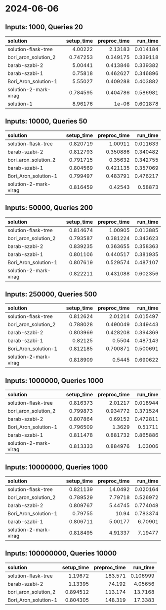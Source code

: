 # 2024-06-06

## Inputs: 1000, Queries 20

| solution              |   setup_time |   preproc_time |   run_time |
|:----------------------|-------------:|---------------:|-----------:|
| solution-flask-tree   |     4.00222  |       2.13183  |   0.014184 |
| bori_aron_solution_2  |     0.747253 |       0.349175 |   0.339118 |
| barab-szabi-2         |     5.00441  |       0.413846 |   0.339382 |
| barab-szabi-1         |     0.75818  |       0.462627 |   0.346896 |
| Bori_Aron_solution-1  |     5.55027  |       0.409288 |   0.403882 |
| solution-2-mark-virag |     0.784595 |       0.404786 |   0.586981 |
| solution-1            |     8.96176  |       1e-06    |   0.601878 |

## Inputs: 10000, Queries 50

| solution              |   setup_time |   preproc_time |   run_time |
|:----------------------|-------------:|---------------:|-----------:|
| solution-flask-tree   |     0.820719 |       1.00911  |   0.011633 |
| barab-szabi-2         |     0.812793 |       0.350886 |   0.340482 |
| bori_aron_solution_2  |     0.791715 |       0.35632  |   0.342755 |
| barab-szabi-1         |     0.804569 |       0.421135 |   0.357069 |
| Bori_Aron_solution-1  |     0.799497 |       0.483791 |   0.476217 |
| solution-2-mark-virag |     0.816459 |       0.42543  |   0.58873  |

## Inputs: 50000, Queries 200

| solution              |   setup_time |   preproc_time |   run_time |
|:----------------------|-------------:|---------------:|-----------:|
| solution-flask-tree   |     0.814674 |       1.00905  |   0.013885 |
| bori_aron_solution_2  |     0.793587 |       0.381224 |   0.343623 |
| barab-szabi-2         |     0.839235 |       0.363655 |   0.358363 |
| barab-szabi-1         |     0.801106 |       0.440517 |   0.381935 |
| Bori_Aron_solution-1  |     0.807619 |       0.529574 |   0.487107 |
| solution-2-mark-virag |     0.822211 |       0.431088 |   0.602356 |

## Inputs: 250000, Queries 500

| solution              |   setup_time |   preproc_time |   run_time |
|:----------------------|-------------:|---------------:|-----------:|
| solution-flask-tree   |     0.812624 |       2.01214  |   0.015497 |
| bori_aron_solution_2  |     0.788028 |       0.490049 |   0.349443 |
| barab-szabi-2         |     0.803969 |       0.428208 |   0.394369 |
| barab-szabi-1         |     0.82125  |       0.5504   |   0.487143 |
| Bori_Aron_solution-1  |     0.812185 |       0.700871 |   0.500691 |
| solution-2-mark-virag |     0.818909 |       0.5445   |   0.690622 |

## Inputs: 1000000, Queries 1000

| solution              |   setup_time |   preproc_time |   run_time |
|:----------------------|-------------:|---------------:|-----------:|
| solution-flask-tree   |     0.816373 |       2.01217  |   0.018944 |
| bori_aron_solution_2  |     0.799873 |       0.934772 |   0.371524 |
| barab-szabi-2         |     0.807864 |       0.69152  |   0.472811 |
| Bori_Aron_solution-1  |     0.796509 |       1.3629   |   0.51711  |
| barab-szabi-1         |     0.811478 |       0.881732 |   0.865886 |
| solution-2-mark-virag |     0.813333 |       0.884976 |   1.03006  |

## Inputs: 10000000, Queries 1000

| solution              |   setup_time |   preproc_time |   run_time |
|:----------------------|-------------:|---------------:|-----------:|
| solution-flask-tree   |     0.821139 |       14.0492  |   0.020164 |
| bori_aron_solution_2  |     0.789529 |        7.79718 |   0.526972 |
| barab-szabi-2         |     0.809767 |        5.44745 |   0.774048 |
| Bori_Aron_solution-1  |     0.79755  |       10.94    |   0.783374 |
| barab-szabi-1         |     0.806711 |        5.00177 |   6.70901  |
| solution-2-mark-virag |     0.818495 |        4.91337 |   7.19477  |

## Inputs: 100000000, Queries 10000

| solution             |   setup_time |   preproc_time |   run_time |
|:---------------------|-------------:|---------------:|-----------:|
| solution-flask-tree  |     1.19672  |        183.571 |   0.106999 |
| barab-szabi-2        |     1.13395  |         74.192 |   4.05656  |
| bori_aron_solution_2 |     0.894512 |        113.174 |  13.7168   |
| Bori_Aron_solution-1 |     0.804305 |        148.319 |  17.3383   |
